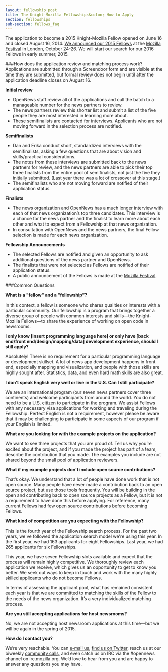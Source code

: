 ```yaml
---
layout: fellowship_post
title: The Knight-Mozilla Fellowships&colon; How to Apply
section: fellowships
sub-section: fellows_faq
---
```


<p class="bodybig">The application to become a 2015 Knight-Mozilla Fellow opened on June 16 and closed August 16, 2014. <a href="/fellowships/2015meet">We announced our 2015 Fellows</a> at the <a href="http://www.mozillafestival.org">Mozilla Festival</a> in London, October 24-26. We will start our search for our 2016 Fellows in early summer, 2015.

###How does the application review and matching process work?
Applications are submitted through a Screendoor form and are visible at the time they are submitted, but formal review does not begin until after the application deadline closes on August 16.

**Initial review**

* OpenNews staff review all of the applications and cull the batch to a manageable number for the news partners to review.
* The news partners review this shorter list and submit a list of the five people they are most interested in learning more about.
* These semifinalists are contacted for interviews. Applicants who are not moving forward in the selection process are notified.

**Semifinalists**

* Dan and Erika conduct short, standardized interviews with the semifinalists, asking a few questions that are about vision and skills/practical considerations.
* The notes from these interviews are submitted back to the news partners for review, and the news partners are able to pick their top three finalists from the entire pool of semifinalists, not just the five they initially submitted. (Last year there was a lot of crossover at this stage.)
* The semifinalists who are not moving forward are notified of their application status.

**Finalists**

* The news organization and OpenNews has a much longer interview with each of that news organization’s top three candidates. This interview is a chance for the news partner and the finalist to learn more about each other and what to expect from a Fellowship at that news organization.
* In consultation with OpenNews and the news partners, the final Fellow selection is made for each news organization.

**Fellowship Announcements**

* The selected Fellows are notified and given an opportunity to ask additional questions of the news partner and OpenNews.
* The finalists that were not selected as Fellows are notified of their application status.
* A public announcement of the Fellows is made at the [Mozilla Festival](http://www.mozillafestival.org).

###Common Questions

**What is a "fellow" and a “fellowship”?**

In this context, a fellow is someone who shares qualities or interests with a particular community. Our fellowship is a program that brings together a diverse group of people with common interests and skills—the Knight-Mozilla Fellows—to share the experience of working on open code in newsrooms.

**I only know [insert programming language here] or only have [back end/front end/design/mapping/data] development experience, should I still apply?**

Absolutely! There is no requirement for a particular programming language or development skillset. A lot of news app development happens in front end, especially mapping and visualization, and people with those skills are highly sought after. Statistics, data, and even hard math skills are also great.

**I don’t speak English very well or live in the U.S. Can I still participate?**

We are an international program (our seven news partners cover three continents) and welcome participants from around the world. You do not need to be a U.S. citizen to participate in the program. We assist Fellows with any necessary visa applications for working and traveling during the Fellowship. Perfect English is not a requirement, however please be aware that it may be challenging to participate in some aspects of our program if your English is limited.

**What are you looking for with the example projects on the application?**

We want to see three projects that you are proud of. Tell us why you’re excited about the project, and if you made the project has part of a team, describe the contribution that you made. The examples you include are not shared beyond the small pool of application reviewers.

**What if my example projects don’t include open source contributions?**

That’s okay. We understand that a lot of people have done work that is not open source. Many people have never made a contribution back to an open source project, but use those tools frequently. You will be building in the open and contributing back to open source projects as a Fellow, but it is not a requirement to have done this before applying. For reference, many current Fellows had few open source contributions before becoming Fellows.

**What kind of competition are you expecting with the Fellowship?**

This is the fourth year of the Fellowship search process. For the past two years, we've followed the application search model we're using this year. In the first year, we had 163 applicants for eight Fellowships. Last year, we had 265 applicants for six Fellowships.

This year, we have seven Fellowship slots available and expect that the process will remain highly competitive. We thoroughly review each application we receive, which gives us an opportunity to get to know you better. We seek out ways to keep in touch and work with the many highly skilled applicants who do not become Fellows.

In terms of assessing the applicant pool, what has remained consistent each year is that we are committed to matching the skills of the Fellow to the needs of the news organization. It’s a very individualized matching process.

**Are you still accepting applications for host newsrooms?**

No, we are not accepting host newsroom applications at this time—but we will be again in the spring of 2015.

**How do I contact you?**

We’re very reachable. You can [e-mail us](mailto:info@opennews.org), [find us on Twitter](https://twitter.com/opennews), reach us at our biweekly [community calls](https://wiki.mozilla.org/OpenNews/Calls), and even catch us on IRC via the #opennews channel on irc.mozilla.org. We’d love to hear from you and are happy to answer any questions you may have.
